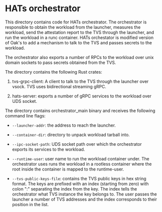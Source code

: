 # HATs orchestrator

This directory contains code for HATs orchestrator. The orchestrator is
responsible to obtain the workload from the launcher, measures the workload,
send the attestation report to the TVS through the launcher, and run the workload
in a runc container.
HATs orchestator is modified version of Oak's to add a mechanism to talk to the
TVS and passes secrets to the workload.

The orchestrator also exports a number of RPCs to the workload over unix domain
sockets to pass secrets obtained from the TVS.

The directory contains the following Rust crates:

1. tvs-grpc-client: A client to talk to the TVS through the launcher over
   vsock. TVS uses bidirectional streaming gRPC.

1. hats-server: exports a number of gRPC services to the workload over UDS
socket.


The directory contains orchestrator_main binary and receives the following
command line flags:

* `--launcher-addr`: the address to reach the launcher.

* `--container-dir`: directory to unpack workload tarball into.

* `--ipc-socket-path`: UDS socket path over which the orchestrator exports
its services to the workload.

* `--runtime-user`: user name to run the workload container under. The
orchestrator uses runs the workload in a rootless container where the root
inside the container is mapped to the runtime-user.

* `--tvs-public-keys-file`: contains the TVS public keys in hex string format.
    The keys are prefixed with an index (starting from zero) with colon ":"
    separating the index from the key. The index tells the orchestrator what TVS
    instance the key belongs to. The user passes the launcher a number of TVS
    addresses and the index corresponds to their position in the list.
